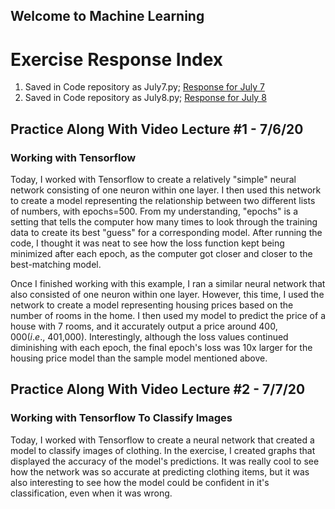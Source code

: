 ## Welcome to Machine Learning

# Exercise Response Index
1. Saved in Code repository as July7.py; [Response for July 7](https://csstarfish.github.io/Machine-Learning/July7Response)
2. Saved in Code repository as July8.py; [Response for July 8](https://csstarfish.github.io/Machine-Learning/July8Response)









## Practice Along With Video Lecture #1 - 7/6/20
### Working with Tensorflow

Today, I worked with Tensorflow to create a relatively "simple" neural network consisting of one neuron within one layer.  I then used this network to create a model representing the relationship between two different lists of numbers, with epochs=500.  From my understanding, "epochs" is a setting that tells the computer how many times to look through the training data to create its best "guess" for a corresponding model.  After running the code, I thought it was neat to see how the loss function kept being minimized after each epoch, as the computer got closer and closer to the best-matching model.

Once I finished working with this example, I ran a similar neural network that also consisted of one neuron within one layer.  However, this time, I used the network to create a model representing housing prices based on the number of rooms in the home.  I then used my model to predict the price of a house with 7 rooms, and it accurately output a price around $400,000 (i.e., ~$401,000).  Interestingly, although the loss values continued diminishing with each epoch, the final epoch's loss was 10x larger for the housing price model than the sample model mentioned above.

## Practice Along With Video Lecture #2 - 7/7/20
### Working with Tensorflow To Classify Images

Today, I worked with Tensorflow to create a neural network that created a model to classify images of clothing.  In the exercise, I created graphs that displayed the accuracy of the model's predictions.  It was really cool to see how the network was so accurate at predicting clothing items, but it was also interesting to see how the model could be confident in it's classification, even when it was wrong.
